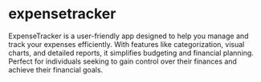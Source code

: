 # expensetracker
ExpenseTracker is a user-friendly app designed to help you manage and track your expenses efficiently. With features like categorization, visual charts, and detailed reports, it simplifies budgeting and financial planning. Perfect for individuals seeking to gain control over their finances and achieve their financial goals.
